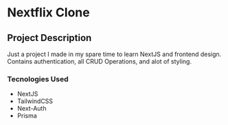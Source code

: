 # Nextflix Clone

## Project Description

Just a project I made in my spare time to learn NextJS and frontend design. Contains authentication, all CRUD Operations, and alot of styling.

### Tecnologies Used

- NextJS
- TailwindCSS
- Next-Auth
- Prisma

<!-- portfolio-metadata
{
  "title": "Project Title",
  "description": "This project has broaden my knowledge in NextJS and frontend design. It has a special focus on styling.",
  "thumbnail": "https://imgur.com/xtns0E8.gif",
  "tools": ["Next.js", "MongoDB", "Next-Auth", "TalwindCSS"]
}
-->
